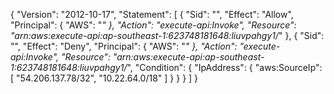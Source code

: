 {
    "Version": "2012-10-17",
    "Statement": [
        {
            "Sid": "",
            "Effect": "Allow",
            "Principal": {
                "AWS": "*"
            },
            "Action": "execute-api:Invoke",
            "Resource": "arn:aws:execute-api:ap-southeast-1:623748181648:liuvpahgy1/*"
        },
        {
            "Sid": "",
            "Effect": "Deny",
            "Principal": {
                "AWS": "*"
            },
            "Action": "execute-api:Invoke",
            "Resource": "arn:aws:execute-api:ap-southeast-1:623748181648:liuvpahgy1/*",
            "Condition": {
                "IpAddress": {
                    "aws:SourceIp": [
                        "54.206.137.78/32",
                        "10.22.64.0/18"
                    ]
                }
            }
        }
    ]
}
